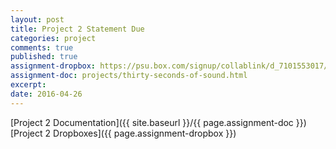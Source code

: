 ```yaml
---
layout: post
title: Project 2 Statement Due
categories: project
comments: true
published: true
assignment-dropbox: https://psu.box.com/signup/collablink/d_7101553017/386ea38d09c2b
assignment-doc: projects/thirty-seconds-of-sound.html
excerpt: 
date: 2016-04-26
---
```


[Project 2 Documentation]({{ site.baseurl }}/{{ page.assignment-doc }})  
[Project 2 Dropboxes]({{ page.assignment-dropbox }})